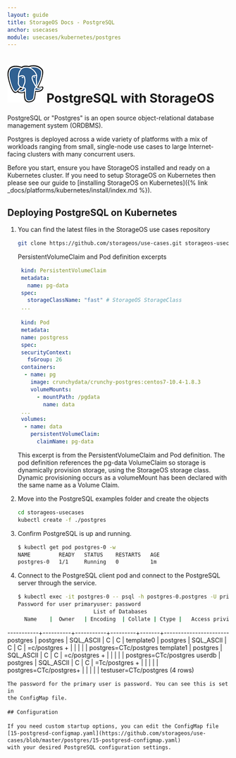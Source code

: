 ```yaml
---
layout: guide
title: StorageOS Docs - PostgreSQL
anchor: usecases
module: usecases/kubernetes/postgres
---
```


# ![image](/images/docs/explore/postgresqllogo.png) PostgreSQL with StorageOS

PostgreSQL or "Postgres" is an open source object-relational database management
system (ORDBMS).

Postgres is deployed across a wide variety of platforms with a mix of workloads
ranging from small, single-node use cases to large Internet-facing clusters
with many concurrent users.

Before you start, ensure you have StorageOS installed and ready on a Kubernetes
cluster. If you need to setup StorageOS on Kubernetes then please see our guide
to [installing StorageOS on Kubernetes]({% link
_docs/platforms/kubernetes/install/index.md %}).

## Deploying PostgreSQL on Kubernetes

1. You can find the latest files in the StorageOS use cases repository

   ```bash
   git clone https://github.com/storageos/use-cases.git storageos-usecases

   ```
   PersistentVolumeClaim and Pod definition excerpts

   ```yaml
    kind: PersistentVolumeClaim
    metadata:
      name: pg-data
    spec:
      storageClassName: "fast" # StorageOS StorageClass
    ...

    kind: Pod
    metadata:
    name: postgress
    spec:
    securityContext:
      fsGroup: 26
    containers:
     - name: pg
       image: crunchydata/crunchy-postgres:centos7-10.4-1.8.3
       volumeMounts:
         - mountPath: /pgdata
           name: data
    ...
    volumes:
     - name: data
       persistentVolumeClaim:
         claimName: pg-data
   ```

   This excerpt is from the PersistentVolumeClaim and Pod definition. The pod
   definition references the pg-data VolumeClaim so storage is dynamically
   provision storage, using the StorageOS storage class. Dynamic provisioning
   occurs as a volumeMount has been declared with the same name as a Volume
   Claim.

1. Move into the PostgreSQL examples folder and create the objects

   ```bash
   cd storageos-usecases
   kubectl create -f ./postgres
   ```

1. Confirm PostgreSQL is up and running.

   ```bash
   $ kubectl get pod postgres-0 -w
   NAME         READY   STATUS    RESTARTS   AGE
   postgres-0   1/1     Running   0          1m
   ```

1. Connect to the PostgreSQL client pod and connect to the PostgreSQL server
   through the service.
   ```bash
   $ kubectl exec -it postgres-0 -- psql -h postgres-0.postgres -U primaryuser postgres -c "\l"
   Password for user primaryuser: password
                           List of Databases
     Name    |  Owner   | Encoding  | Collate | Ctype |   Access privileges
  -----------+----------+-----------+---------+-------+-----------------------
   postgres  | postgres | SQL_ASCII  | C       | C     |
   template0 | postgres | SQL_ASCII | C       | C     | =c/postgres          +
             |          |           |         |       | postgres=CTc/postgres
   template1 | postgres | SQL_ASCII | C       | C     | =c/postgres          +
             |          |           |         |       | postgres=CTc/postgres
   userdb    | postgres | SQL_ASCII | C       | C     | =Tc/postgres         +
             |          |           |         |       | postgres=CTc/postgres+
             |          |           |         |       | testuser=CTc/postgres
   (4 rows)
   ```
   The password for the primary user is password. You can see this is set in
   the ConfigMap file.

## Configuration

If you need custom startup options, you can edit the ConfigMap file
[15-postgresd-configmap.yaml](https://github.com/storageos/use-cases/blob/master/postgres/15-postgresd-configmap.yaml)
with your desired PostgreSQL configuration settings.
